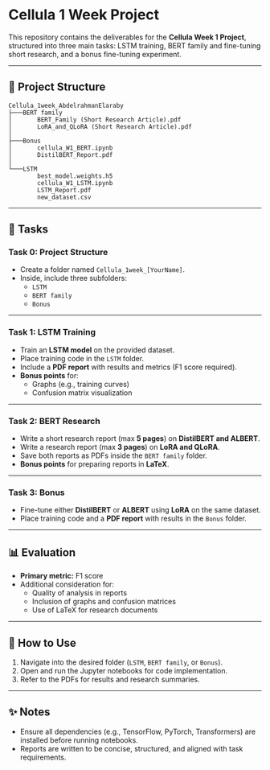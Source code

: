 # Cellula 1 Week Project

This repository contains the deliverables for the **Cellula Week 1 Project**, structured into three main tasks: LSTM training, BERT family and fine-tuning short research, and a bonus fine-tuning experiment.

---

## 📂 Project Structure

```
Cellula_1week_AbdelrahmanElaraby
├───BERT family
│       BERT_Family (Short Research Article).pdf
│       LoRA_and_QLoRA (Short Research Article).pdf
│
├───Bonus
│       cellula_W1_BERT.ipynb
│       DistilBERT_Report.pdf
│
└───LSTM
        best_model.weights.h5
        cellula_W1_LSTM.ipynb
        LSTM_Report.pdf
        new_dataset.csv
```

---

## 📝 Tasks

### **Task 0: Project Structure**
- Create a folder named `Cellula_1week_[YourName]`.
- Inside, include three subfolders:
  - `LSTM`
  - `BERT family`
  - `Bonus`

---

### **Task 1: LSTM Training**
- Train an **LSTM model** on the provided dataset.
- Place training code in the `LSTM` folder.
- Include a **PDF report** with results and metrics (F1 score required).
- **Bonus points** for:
  - Graphs (e.g., training curves)
  - Confusion matrix visualization

---

### **Task 2: BERT Research**
- Write a short research report (max **5 pages**) on **DistilBERT and ALBERT**.
- Write a research report (max **3 pages**) on **LoRA and QLoRA**.
- Save both reports as PDFs inside the `BERT family` folder.
- **Bonus points** for preparing reports in **LaTeX**.

---

### **Task 3: Bonus**
- Fine-tune either **DistilBERT** or **ALBERT** using **LoRA** on the same dataset.
- Place training code and a **PDF report** with results in the `Bonus` folder.

---

## 📊 Evaluation
- **Primary metric:** F1 score
- Additional consideration for:
  - Quality of analysis in reports
  - Inclusion of graphs and confusion matrices
  - Use of LaTeX for research documents

---

## 🚀 How to Use
1. Navigate into the desired folder (`LSTM`, `BERT family`, or `Bonus`).
2. Open and run the Jupyter notebooks for code implementation.
3. Refer to the PDFs for results and research summaries.

---

## ✨ Notes
- Ensure all dependencies (e.g., TensorFlow, PyTorch, Transformers) are installed before running notebooks.
- Reports are written to be concise, structured, and aligned with task requirements.
